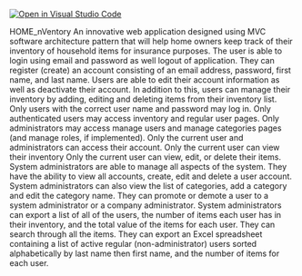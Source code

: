 [![Open in Visual Studio Code](https://classroom.github.com/assets/open-in-vscode-c66648af7eb3fe8bc4f294546bfd86ef473780cde1dea487d3c4ff354943c9ae.svg)](https://classroom.github.com/online_ide?assignment_repo_id=7622788&assignment_repo_type=AssignmentRepo)

HOME_nVentory
An innovative web application designed using MVC software architecture pattern that will help home owners keep track of their inventory of household items for insurance purposes.
The user is able to login using email and password as well logout of application. 
They can register (create) an account consisting of an email address, password, first name, and last name. 
Users are able to edit their account information as well as deactivate their account. 
In addition to this, users can manage their inventory by adding, editing and deleting items from their inventory list.
Only users with the correct user name and password may log in.
Only authenticated users may access inventory and regular user pages.
Only administrators may access manage users and manage categories pages (and manage roles, if implemented).
Only the current user and administrators can access their account.
Only the current user can view their inventory
Only the current user can view, edit, or delete their items.
System administrators are able to manage all aspects of the system. 
They have the ability to view all accounts, create, edit and delete a user account. 
System administrators can also view the list of categories, add a category and edit the category name. 
They can promote or demote a user to a system administrator or a company administrator.
System administrators can export a list of all of the users, the number of items each user has in their inventory, and the total value of the items for each user.
They can search through all the items. 
They can export an Excel spreadsheet containing a list of active regular (non-administrator) users sorted alphabetically by last name then first name, and the number of items for each user.
